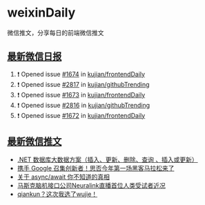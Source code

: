 # weixinDaily
微信推文，分享每日的前端微信推文

## [最新微信日报](https://github.com/kujian/weixinDaily/issues)

<!--START_SECTION:activity-->
1. ❗ Opened issue [#1674](https://github.com/kujian/frontendDaily/issues/1674) in [kujian/frontendDaily](https://github.com/kujian/frontendDaily)
2. ❗ Opened issue [#2817](https://github.com/kujian/githubTrending/issues/2817) in [kujian/githubTrending](https://github.com/kujian/githubTrending)
3. ❗ Opened issue [#1673](https://github.com/kujian/frontendDaily/issues/1673) in [kujian/frontendDaily](https://github.com/kujian/frontendDaily)
4. ❗ Opened issue [#2816](https://github.com/kujian/githubTrending/issues/2816) in [kujian/githubTrending](https://github.com/kujian/githubTrending)
5. ❗ Opened issue [#1672](https://github.com/kujian/frontendDaily/issues/1672) in [kujian/frontendDaily](https://github.com/kujian/frontendDaily)
<!--END_SECTION:activity-->


## [最新微信推文](https://weixin.qdkfweb.cn/)

<!-- BLOG-POST-LIST:START -->
- [.NET 数据库大数据方案（插入、更新、删除、查询 、插入或更新）](https://weixin.qdkfweb.cn/41620.html)
- [携手 Google 召集创新者！思否今年第一场黑客马拉松来了](https://weixin.qdkfweb.cn/41661.html)
- [关于 async/await 你不知道的真相](https://weixin.qdkfweb.cn/41644.html)
- [马斯克脑机接口公司Neuralink直播首位人类受试者近况](https://weixin.qdkfweb.cn/41629.html)
- [qiankun？这次我选了wujie！](https://weixin.qdkfweb.cn/41653.html)
<!-- BLOG-POST-LIST:END -->